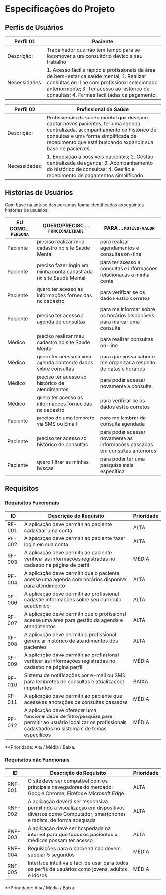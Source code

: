 # Especificações do Projeto

## Perfis de Usuários

|Perfil 01| Paciente                 |
|--------------------|----------------------------------------------------------------------------|
|Descrição:  | Trabalhador que não tem tempo para se locomover a um consultório devido a seu trabalho               |
|Necessidades:       | 1. Acesso fácil e rápido a profissionais da área de bem-estar da saúde mental; 2. Realizar consultas on-line com profissional selecionado anteriormente; 3. Ter acesso ao histórico de consultas; 4. Formas facilitadas de pagamento.

|Perfil 02| Profissional da Saúde                 |
|--------------------|----------------------------------------------------------------------------|
|Descrição:  | Profissionais de saúde mental que desejam captar novos pacientes, ter uma agenda centralizada, acompanhamento do histórico de consultas e uma forma simplificada de recebimento que está buscando expandir sua base de pacientes.               |
|Necessidades:       | 1. Exposição a possíveis pacientes; 2. Gestão centralizada de agenda; 3. Acompanhamento do histórico de consultas; 4. Gestão e recebimento de pagamentos simplificado.


## Histórias de Usuários

Com base na análise das personas forma identificadas as seguintes histórias de usuários:

|EU COMO... `PERSONA`| QUERO/PRECISO ... `FUNCIONALIDADE` |PARA ... `MOTIVO/VALOR`                 |
|--------------------|------------------------------------|----------------------------------------|
|Paciente       | preciso realizar meu cadastro no site Saúde Mental                  | para realizar agendamentos e consultas on-line                |
|Paciente       | preciso fazer login em minha conta cadastrada no site Saúde Mental                | para ter acesso a consultas e informações relacionadas a minha conta               |
|Paciente       | quero ter acesso as informações fornecidas no cadastro                 | para verificar se os dados estão corretos                |
|Paciente       | preciso ter acesso a agenda de consultas                 | para me informar sobre os horários disponíveis para marcar uma consulta                |
|Médico  | preciso realizar meu cadastro no site Saúde Mental           | para realizar consultas on-line                |
|Médico  | quero ter acesso a uma agenda contendo dados sobre consultas          | para que possa saber e me organizar a respeito de datas e horários               |
|Médico  | preciso ter acesso ao histórico de atendimentos           | para poder acessar novamente a consulta               |
|Médico  | quero ter acesso as informações fornecidas no cadastro            | para verificar se os dados estão corretos               |
|Paciente       | preciso de uma lembrete via SMS ou Email                 | para me lembrar da consulta agendada                |
|Paciente  | preciso ter acesso ao histórico de consultas           | para poder acessar novamente as informações passadas em consultas anteriores               |
|Paciente       | quero filtrar as minhas buscas                | para poder ter uma pesquisa mais específica                |

## Requisitos

### Requisitos Funcionais

|ID    | Descrição do Requisito  | Prioridade |
|------|-----------------------------------------|----|
|RF-001| A aplicação deve permitir ao paciente cadastrar uma conta | ALTA | 
|RF-002| A aplicação deve permitir ao paciente fazer login em sua conta  | ALTA |
|RF-003| A aplicação deve permitir ao paciente verificar as informações registradas no cadastro na página de perfil | MÉDIA | 
|RF-004| A aplicação deve permitir que o paciente acesse uma agenda com horários disponível para atendimento   | ALTA |
|RF-006| A aplicação deve permitir ao profissional cadastre informações sobre seu currículo acadêmico   | ALTA |
|RF-007| A aplicação deve permitir que o profissional acesse uma área para gestão da agenda e atendimentos | ALTA | 
|RF-008| A aplicação deve permitir o profissional gerenciar histórico de atendimentos dos pacientes    | ALTA |
|RF-009| A aplicação deve permitir ao profissional verificar as informações registradas no cadastro na página perfil | MÉDIA |
|RF-010| Sistema de notificações por e-mail ou SMS para lembretes de consultas e atualizações importantes  | BAIXA |
|RF-011| A aplicação deve permitir ao paciente que acesse as anotações de consultas passadas  | MÉDIA |
|RF-012| A aplicação deve oferecer uma funcionalidade de filtro/pesquisa para permitir ao usuário localizar os profissionais cadastrados no sistema e de temas específicos | MÉDIA |

**Prioridade: Alta / Média / Baixa.

### Requisitos não Funcionais

|ID     | Descrição do Requisito  |Prioridade |
|-------|-------------------------|----|
|RNF-001| O site deve ser compatível com os principais navegadores do mercado: Google Chrome, Firefox e Microsoft Edge | ALTA | 
|RNF-002| A aplicação deverá ser responsiva permitindo a visualização em dispositivos diversos como Computador, smartphones e tablets, de forma adequada |  ALTA | 
|RNF-003| A aplicação deve ser hospedada na internet para que todos os pacientes e médicos possam ter acesso |  ALTA | 
|RNF-004| Requisições para o backend não devem superar 5 segundos |  MÉDIA | 
|RNF-005| Interface intuitiva e fácil de usar para todos os perfis de usuários como jovens, adultos e idosos |  MÉDIA | 

**Prioridade: Alta / Média / Baixa.
